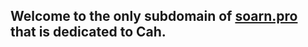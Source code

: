 ## Welcome to the only subdomain of [soarn.pro](https://soarn.pro/?utm_source=files&utm_medium=subdomain&UTM_campaign=cah) that is dedicated to Cah.
